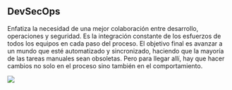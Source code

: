 
## DevSecOps

Enfatiza la necesidad de una mejor colaboración entre desarrollo, operaciones y seguridad. Es la integración constante de los esfuerzos de todos los equipos en cada paso del proceso. El objetivo final es avanzar a un mundo que esté automatizado y sincronizado, haciendo que la mayoría de las tareas manuales sean obsoletas. Pero para llegar allí, hay que hacer cambios no solo en el proceso sino también en el comportamiento.

  ![](imagenes/dev.png)
 
  
